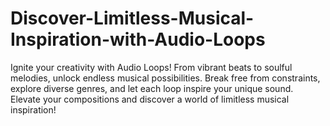 # Discover-Limitless-Musical-Inspiration-with-Audio-Loops
Ignite your creativity with Audio Loops! From vibrant beats to soulful melodies, unlock endless musical possibilities. Break free from constraints, explore diverse genres, and let each loop inspire your unique sound. Elevate your compositions and discover a world of limitless musical inspiration!
